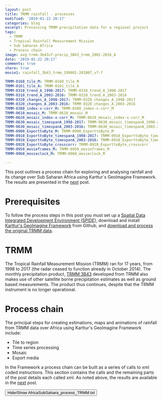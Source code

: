 ```yaml
---
layout: post
title: TRMM rainfall - processes
modified: '2019-01-22 20:17'
categories: blog
excerpt: Processing TRMM precipitation data for a regional project
tags:
  - TRMM
  - Tropical Rainfall Measurement Mission
  - Sub Saharan Africa
  - Process chain
image: avg-trmm-3b43v7-precip_3B43_trmm_2001-2016_A
date: '2019-01-22 20:17'
comments: true
share: true
movie1: rainfall_3b43_trmm_199801-201807_v7-f

TRMM-0160_tile_M: TRMM-0160_tile_M
TRMM-0161_tile_A: TRMM-0161_tile_A
TRMM-0310_trend_A_1998-2017: TRMM-0310_trend_A_1998-2017
TRMM-0310_trend_A_2003-2016: TRMM-0310_trend_A_2003-2016
TRMM-0320_changes_A_1998-2017: TRMM-0320_changes_A_1998-2017
TRMM-0320_changes_A_2003-2016: TRMM-0320_changes_A_2003-2016
TRMM-0380_index-x-corr_M: TRMM-0380_index-x-corr_M
TRMM-0610_mosaic_M: TRMM-0610_mosaic_M
TRMM-0620_mosaic_index-x-corr_M: TRMM-0620_mosaic_index-x-corr_M
TRMM-0630_mosaic_timespanA_1998-2017: TRMM-0630_mosaic_timespanA_1998-2017
TRMM-0630_mosaic_timespanA_2003-2016: TRMM-0630_mosaic_timespanA_2003-2016
TRMM-0900_ExporttoByte_M: TRMM-0900_ExporttoByte_M
TRMM-0910_ExporttoByte_timespanA_1998-2017: TRMM-0910_ExporttoByte_timespanA_1998-2017
TRMM-0910_ExporttoByte_timespanA_2003-2016: TRMM-0910_ExporttoByte_timespanA_2003-2016
TRMM-0920_ExporttoByte_crosscorr: TRMM-0920_ExporttoByte_crosscorr
TRMM-0950_movieframes_M: TRMM-0950_movieframes_M
TRMM-0960_movieclock_M: TRMM-0960_movieclock_M

---
```

<script src="https://karttur.github.io/common/assets/js/karttur/togglediv.js"></script>

This post outlines a process chain for exploring and analysing rainfall and its change over Sub Saharan Africa using Karttur´s GeoImagine Framework. The results are presented in the [next](../trmm-results/) post.

# Prerequisites

To follow the process steps in this post you must set up a [Spatial Data Integrated Development Environment (SPIDE)](https://karttur.github.io/setup-ide/), download and install [Karttur's GeoImagine Framework](https://karttur.github.io/geoimagine/blog/blog-import-project-eclipse/) from Github, and [download and process the original TRMM data](https://karttur.github.io/geoimagine/blog/blog-TRMM/).

# TRMM

The Tropical Rainfall Measurement Mission (TRMM) ran for 17 years, from 1998 to 2017 (the radar ceased to function already in October 2014). The monthly precipitation product, [TRMM 3B43](https://mirador.gsfc.nasa.gov/collections/TRMM_3B43__007.shtml) developed from TRMM also makes use of other satellite borne precipitation estimates as well as ground based measurements. The product thus continues, despite that the TRMM instrument is no longer operational.

# Process chain

The principal steps for creating estimations, maps and animations of rainfall from TRMM data over Africa using Karttur's GeoImagine Framework include:

- Tile to region
- Time series processing
- Mosaic
- Export media

In the Framework a process chain can be built as a series of calls to xml coded instructions. This section contains the calls and the remaining parts of the post details each called xml. As noted above, the results are available in the [next](../trmm-results) post.

<button id= "toggleProcessChain" onclick="hiddencode('ProcessChain')">Hide/Show AfricaSubSahara_process_TRMM.txt</button>

<div id="ProcessChain" style="display:none">
{% capture text-capture %}
{% raw %}
```
###################################
###################################
###    TRMM data processing     ###
###################################
###################################

## The TRMM processing requires that the Tropical Rainfall Measurement Mission (TRMM) data are already processed and available ##

###################################
###       Tile to region        ###
###################################

## Tile monthly TRMM to region ##
AfricaSubSahara_TRMM-0160_tile_M.xml

## Tile annual TRMM to region ##
AfricaSubSahara_TRMM-0161_tile_A.xml

###################################
###   Time Series Processing    ###
###################################

## TRMM annual trends (1998-2017 is for the complete timeseries, 2003-2016 for overlap with GRACE
## should be done at tile level! Not by tiling original data. ##
AfricaSubSahara_TRMM-0310_trend_A_1998-2017.xml
AfricaSubSahara_TRMM-0310_trend_A_2003-2016.xml

## Changes and significant trends (1998-2017 is for the complete timeseries, 2003-2016 for overlap with GRACE ##
AfricaSubSahara_TRMM-0320_changes_A_1998-2017.xml
AfricaSubSahara_TRMM-0320_changes_A_2003-2016.xml

## Cross correlation climate indexes and TRMM  ##
AfricaSubSahara_TRMM-0380_index-x-corr_M.xml

###################################
###   	       Mosaic           ###
###################################

## Mosaic monthly TRMM ##
AfricaSubSahara_TRMM-0610_mosaic_M.xml

## Mosaic monthly climate Index vs TRMM cross correlation ##
AfricaSubSahara_TRMM-0620_mosaic_index-x-corr_M.xml

## Mosaic TRMM trends ##
AfricaSubSahara_TRMM-0630_mosaic_timespanA_1998-2017.xml
AfricaSubSahara_TRMM-0630_mosaic_timespanA_2003-2016.xml

###################################
###        Export media         ###
###################################

## Export monthly TRMM mosaics ##
AfricaSubSahara_TRMM-0900_ExporttoByte_M.xml

## Export TRMM annual trends #
AfricaSubSahara_TRMM-0910_ExporttoByte_timespanA_1998-2017.xml
AfricaSubSahara_TRMM-0910_ExporttoByte_timespanA_2003-2016.xml

# Export Climate Index vs TRMM Cross correlation ##
AfricaSubSahara_TRMM-0920_ExporttoByte_crosscorr.xml

## Create TRMM movieframes ##
AfricaSubSahara_TRMM-0950_movieframes_M.xml

## Create TRMM Movieclock and movie script ##
AfricaSubSahara_TRMM-0960_movieclock_M.xml
```
{% endraw %}
{% endcapture %}
{% include widgets/toggle-code.html  toggle-text=text-capture  %}
</div>

## Tile to region

In this project the dominating tile system is the MODIS SIN grid dividing the earth in 36 horizontal and 18 vertical tiles. For the TRMM data, the starting point is the monthly TRMM rainfall estimates. Also the annually aggregated rainfall estimates are captured by tiling.  Alternatively, the annually aggregated rainfall can be calculated using the tiled monthly data. The imported TRMM data are not the original data, but data that have been cleaned regarding nodata as described in [this](https://karttur.github.io/geoimagine/blog/blog-TRMM/) post.

### Tile monthly TRMM to region

Process: [tileRegionToModisAncillary](https://karttur.github.io/geoimagine/subprocess/subproc-tileRegionToModisAncillary/)

{% capture foo %}{{page.TRMM-0160_tile_M}}{% endcapture %}
{% include xml/AfricaSubSahara_TRMM-0160_tile_M.html foo=foo %}

### Tile annual TRMM to region

Process: [tileRegionToModisAncillary](https://karttur.github.io/geoimagine/subprocess/subproc-tileRegionToModisAncillary/)

{% capture foo %}{{page.TRMM-0161_tile_A}}{% endcapture %}
{% include xml/AfricaSubSahara_TRMM-0161_tile_A.html foo=foo %}

## Time Series Processing

In the process chain used here, the aggregation of monthly to annual rainfall was done using the global TRMM data, and the annual rainfall imported through tiling (above). Also the other time series processes can be produced and imported in the same manner. The aggregation of the TRMM data to other spatial resolutions, however, causes interpolation errors and thus it is strongly recommended to redo the time series analysis directly using the tiled (monthly or annual) data.

### TRMM annual trends

The annual trends are estimated using two methods, ordinary least square (OLS) regression, and a Mann-Kendall (MK) test together with a Theil-Sen regression. Also the period mean and standard deviations are calculated. These calculations are done for two different periods, 1998 - 2017 and 2003 - 2016. The longer period includes all years with complete coverage of TRMM data. The shorter period corresponds to the availability of data from the [Gravity Recovery And Climate Experiment (GRACE)](https://grace.jpl.nasa.gov) mission. The latter data is a direct estimate of the Earth's water reservoirs over land.

Process: [trendtsmodis](https://karttur.github.io/geoimagine/subprocess/subproc-trendtsmodis/)

#### 1998-2017

The complete TRMM time series is analysed at a spatial scale corresponding to the resolution of the original data (approximately 30 km).

{% capture foo %}{{page.TRMM-0310_trend_A_1998-2017}}{% endcapture %}
{% include xml/AfricaSubSahara_TRMM-0310_trend_A_1998-2017.html foo=foo %}

#### 2013-2016

The TRMM time series corresponding to the available GRACE data is processed at the 1 degree spatial scale of the GRACE data  (approximately 111 km).

{% capture foo %}{{page.TRMM-0310_trend_A_2003-2016}}{% endcapture %}
{% include xml/AfricaSubSahara_TRMM-0310_trend_A_2003-2016.html foo=foo %}

## Changes and significant trends

Regions with significant negative (precipitation decrease) or positive (increase) are calculated using the MK scores and with the strength of significant trends captured as the slope and absolute change in precipitation as estimated from the median Theil-Sen regression. Again the analysis covers two different periods, representing the complete TRMM time series (1998-2017) and the overlap with GRACE data (2003-2016). The former period is in a spatial resolution resembling the original TRMM data while the latter in the more coarse resolution of the GRACE data. The latter allows direct overlay with GRACE data as described in other posts belonging to this project.

Process: [signiftrendsmodis](https://karttur.github.io/geoimagine/subprocess/subproc-signiftrendsmodis/)

#### 1998-2017

{% capture foo %}{{page.TRMM-0320_changes_A_1998-2017}}{% endcapture %}
{% include xml/AfricaSubSahara_TRMM-0320_changes_A_1998-2017.html foo=foo %}

#### 2013-2016

{% capture foo %}{{page.TRMM-0320_changes_A_2003-2016}}{% endcapture %}
{% include xml/AfricaSubSahara_TRMM-0320_changes_A_2003-2016.html foo=foo %}

### Cross correlation climate indexes and TRMM

 Climate indexes capturing the key variability of the internal dynamics of the Earth´s climate system have been widely used for understanding and forecasting e.g. the El Nino Southern Oscillation (ENSO), the North Atlantic Oscillation (NAO) and Pacific Decadal Oscillation (PDO). In this section a set of global climate indexes are compared to the local TRMM rainfall.

 To run the cross correlation you must have [captured the climate indexes](https://karttur.github.io/geoimagine/blog/blog-climateindex/) into the Framework. You can also use the Framework to [visually explore the climate indexes](https://karttur.github.io/geoimagine/blog/blog-climate-graph/). Time series decomposition and smoothing, and other options are shown in [a post on cross corrleation between climate indexes and single location (pixel) TRMM](https://karttur.github.io/geoimagine/blog/blog-climate-trmm-crosscorr/).

The processes here generate maps of the correlations (expressed as the Pearson number) and the lag (expressed as number of months) between different climate index and the local rainfall. To test the stability of the cross correlation using different smoothing algorithms and filter lengths, five different parameterizations are tested in the xml below.

Process: [indexcrosstrendtsmodis](https://karttur.github.io/geoimagine/subprocess/subproc-indexcrosstrendtsmodis/)

 {% capture foo %}{{page.TRMM-0380_index-x-corr_M}}{% endcapture %}
 {% include xml/AfricaSubSahara_TRMM-0380_index-x-corr_M.html foo=foo %}

## Mosaic

In this projects, the mosaicking is only done for the exports in the next step. In the mosaic process, the tiles are first concatenated and then cut to the actual coordinates of the defining region. Cell values and data type remain the same, but the data can be reprojected on the fly.

Process: [MosaicModis](https://karttur.github.io/geoimagine/subprocess/subproc-MosaicModis/)

### Mosaic monthly TRMM

The monthly mosaics are primarily used for creating the movies of the rainfall dynamics.

{% capture foo %}{{page.TRMM-0610_mosaic_M}}{% endcapture %}
{% include xml/AfricaSubSahara_TRMM-0610_mosaic_M.html foo=foo %}

### Mosaic climate Index vs TRMM cross correlation

Because of the comparison of five (5) different parameter settings, six (6) different indexes and then also four (4) different time series components, a large number of layers have to be mosaicked if all are to be included. Clicking the <span class='nutton'>Hide/Show button</span> below might thus respond slowly.

{% capture foo %}{{page.TRMM-0620_mosaic_index-x-corr_M}}{% endcapture %}

{% include xml/AfricaSubSahara_TRMM-0620_mosaic_index-x-corr_M.html foo=foo %}

### Mosaic TRMM trends

The annual trends were calculated for two different periods (see above). The shorter period (2003-2016) was primarily done for comparing TRMM and GRACE, and need not be mosaicked and exported. It is, however, included to allow graphical comparisons of both different periods as well as the difference between TRMM and GRACE.

#### 1998-2018  

{% capture foo %}{{page.TRMM-0630_mosaic_timespanA_1998-2017}}{% endcapture %}

{% include xml/AfricaSubSahara_TRMM-0630_mosaic_timespanA_1998-2017.html foo=foo %}

### 2003-2016

{% capture foo %}{{page.TRMM-0630_mosaic_timespanA_2003-2016}}{% endcapture %}

{% include xml/AfricaSubSahara_TRMM-0630_mosaic_timespanA_2003-2016.html foo=foo %}

## Export Media

The main reason for exporting the mosaicked layer is to allow visualization of both the data and the results.

Process: [exporttobytemodisRegionToRegion](https://karttur.github.io/geoimagine/subprocess/subproc-exporttobytemodisRegionToRegion/)

### Export monthly TRMM mosaics

The monthly images of the precipitation are exported in order to use each date as a frame in animations (movies).

{% capture foo %}{{page.TRMM-0900_ExporttoByte_M}}{% endcapture %}
{% include xml/AfricaSubSahara_TRMM-0900_ExporttoByte_M.html foo=foo %}

### Export TRMM annual trends

The annual trends were calculated for two different periods (see above). The shorter period (2003-2016) was primarily done for comparing TRMM and GRACE, and need not be mosaicked and exported. It is, however, included to allow graphical comparisons of both different periods as well as the difference between TRMM and GRACE.

#### 1998-2017

{% capture foo %}{{page.TRMM-0630_mosaic_timespanA_1998-2017}}{% endcapture %}
{% include xml/AfricaSubSahara_TRMM-0630_mosaic_timespanA_1998-2017.html foo=foo %}

#### 2003-2016

{% capture foo %}{{page.TRMM-0630_mosaic_timespanA_2003-2016}}{% endcapture %}
{% include xml/AfricaSubSahara_TRMM-0630_mosaic_timespanA_2003-2016.html foo=foo %}

#### Export Climate Index vs TRMM Cross correlation

{% capture foo %}{{page.TRMM-0920_ExporttoByte_crosscorr}}{% endcapture %}
{% include xml/AfricaSubSahara_TRMM-0920_ExporttoByte_crosscorr.html foo=foo %}

### Movies

To create the animated movie showing the monthly rainfall over Sub Saharan Africa the monthly rainfall data must be mosaicked and exported as color maps as outlined above. The movie is created using two processes; the first process converts the exported color maps to movie frames and the the second process created a clock and a timeline that fits the frames. The second process also produces a shell script that must be executed (run) to produce the movie.

The movie creation requires that the command line applications [ImageMagick](https://karttur.github.io/setup-theme-blog/blog/install-imagemagick/) and [FFmpeg](https://karttur.github.io/setup-theme-blog/blog/ffmpeg-movie/) are installed.

#### Create TRMM movieframes

Process: [movieframeModisRegionToRegion](https://karttur.github.io/geoimagine/subprocess/subproc-movieframeModisRegionToRegion/)

{% capture foo %}{{page.TRMM-0950_movieframes_M}}{% endcapture %}
{% include xml/AfricaSubSahara_TRMM-0950_movieframes_M.html foo=foo %}

#### Create TRMM movieclock and movie script

Process: [movieclockModisRegionToRegion](https://karttur.github.io/geoimagine/subprocess/subproc-movieclockModisRegionToRegion/)

{% capture foo %}{{page.TRMM-0960_movieclock_M}}{% endcapture %}
{% include xml/AfricaSubSahara_TRMM-0960_movieclock_M.html foo=foo %}

__To view the maps and movies created in this posted, click the <span class='button'>Next</span> button below__.
